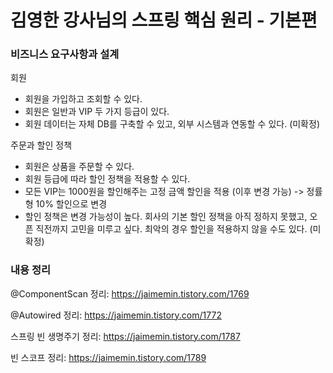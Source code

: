 # 김영한 강사님의 스프링 핵심 원리 - 기본편

### 비즈니스 요구사항과 설계

회원
* 회원을 가입하고 조회할 수 있다.
* 회원은 일반과 VIP 두 가지 등급이 있다.
* 회원 데이터는 자체 DB를 구축할 수 있고, 외부 시스템과 연동할 수 있다. (미확정)

주문과 할인 정책
* 회원은 상품을 주문할 수 있다.
* 회원 등급에 따라 할인 정책을 적용할 수 있다.
* 모든 VIP는 1000원을 할인해주는 고정 금액 할인을 적용 (이후 변경 가능) -> 정률형 10% 할인으로 변경
* 할인 정책은 변경 가능성이 높다. 회사의 기본 할인 정책을 아직 정하지 못했고, 오픈 직전까지 고민을 미루고 싶다. 최악의 경우 할인을 적용하지 않을 수도 있다. (미확정)

### 내용 정리
@ComponentScan 정리: https://jaimemin.tistory.com/1769

@Autowired 정리: https://jaimemin.tistory.com/1772

스프링 빈 생명주기 정리: https://jaimemin.tistory.com/1787

빈 스코프 정리: https://jaimemin.tistory.com/1789
